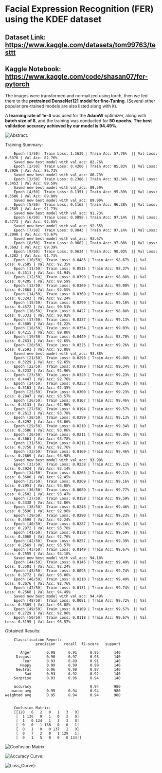 # Facial Expression Recognition (FER) using the KDEF dataset

## Dataset Link: https://www.kaggle.com/datasets/tom99763/testtt

## Kaggle Notebook: https://www.kaggle.com/code/shasan07/fer-pytorch

The images were transformed and normalized using torch, then we fed them to the **pretrained DenseNet121 model for fine-Tuning**. (Several other popular pre-trained models are also listed along with it).

A **learning rate of 1e-4** was used for the **AdamW** optimizer, along with **batch size of 8**, and the training was conducted for **50 epochs**.
**The best validation accuracy achieved by our model is 94.49%**.

![Abstract: ](Abstract.png)

Training Summary:

        Epoch [1/50]  Train Loss: 1.1639 | Train Acc: 57.76%  || Val Loss: 0.5370 | Val Acc: 82.76%
        Saved new best model with val_acc: 82.76%
        Epoch [2/50]  Train Loss: 0.4200 | Train Acc: 85.83%  || Val Loss: 0.3926 | Val Acc: 86.73%
        Saved new best model with val_acc: 86.73%
        Epoch [3/50]  Train Loss: 0.2386 | Train Acc: 92.34%  || Val Loss: 0.3453 | Val Acc: 89.59%
        Saved new best model with val_acc: 89.59%
        Epoch [4/50]  Train Loss: 0.1351 | Train Acc: 95.89%  || Val Loss: 0.3586 | Val Acc: 89.90%
        Saved new best model with val_acc: 89.90%
        Epoch [5/50]  Train Loss: 0.1163 | Train Acc: 96.38%  || Val Loss: 0.2585 | Val Acc: 91.73%
        Saved new best model with val_acc: 91.73%
        Epoch [6/50]  Train Loss: 0.0898 | Train Acc: 97.14%  || Val Loss: 0.4773 | Val Acc: 92.55%
        Saved new best model with val_acc: 92.55%
        Epoch [7/50]  Train Loss: 0.0843 | Train Acc: 97.14%  || Val Loss: 0.2090 | Val Acc: 93.67%
        Saved new best model with val_acc: 93.67%
        Epoch [8/50]  Train Loss: 0.0682 | Train Acc: 97.88%  || Val Loss: 0.3692 | Val Acc: 89.39%
        Epoch [9/50]  Train Loss: 0.0634 | Train Acc: 98.03%  || Val Loss: 0.3282 | Val Acc: 91.73%
        Epoch [10/50]  Train Loss: 0.0483 | Train Acc: 98.67%  || Val Loss: 0.2505 | Val Acc: 92.35%
        Epoch [11/50]  Train Loss: 0.0515 | Train Acc: 98.37%  || Val Loss: 0.3511 | Val Acc: 91.94%
        Epoch [12/50]  Train Loss: 0.0399 | Train Acc: 98.88%  || Val Loss: 0.4205 | Val Acc: 89.59%
        Epoch [13/50]  Train Loss: 0.0360 | Train Acc: 99.00%  || Val Loss: 0.2864 | Val Acc: 92.55%
        Epoch [14/50]  Train Loss: 0.0369 | Train Acc: 98.88%  || Val Loss: 0.3243 | Val Acc: 92.24%
        Epoch [15/50]  Train Loss: 0.0299 | Train Acc: 99.16%  || Val Loss: 0.4572 | Val Acc: 90.51%
        Epoch [16/50]  Train Loss: 0.0427 | Train Acc: 98.88%  || Val Loss: 0.3331 | Val Acc: 90.92%
        Epoch [17/50]  Train Loss: 0.0337 | Train Acc: 99.13%  || Val Loss: 0.3805 | Val Acc: 91.22%
        Epoch [18/50]  Train Loss: 0.0354 | Train Acc: 99.03%  || Val Loss: 0.4215 | Val Acc: 89.80%
        Epoch [19/50]  Train Loss: 0.0449 | Train Acc: 98.70%  || Val Loss: 0.2631 | Val Acc: 92.65%
        Epoch [20/50]  Train Loss: 0.0225 | Train Acc: 99.26%  || Val Loss: 0.2593 | Val Acc: 93.88%
        Saved new best model with val_acc: 93.88%
        Epoch [21/50]  Train Loss: 0.0298 | Train Acc: 99.08%  || Val Loss: 0.3229 | Val Acc: 92.65%
        Epoch [22/50]  Train Loss: 0.0189 | Train Acc: 99.34%  || Val Loss: 0.3232 | Val Acc: 92.96%
        Epoch [23/50]  Train Loss: 0.0320 | Train Acc: 99.23%  || Val Loss: 0.4447 | Val Acc: 92.76%
        Epoch [24/50]  Train Loss: 0.0253 | Train Acc: 99.26%  || Val Loss: 0.3163 | Val Acc: 92.35%
        Epoch [25/50]  Train Loss: 0.0300 | Train Acc: 99.23%  || Val Loss: 0.2847 | Val Acc: 93.57%
        Epoch [26/50]  Train Loss: 0.0167 | Train Acc: 99.46%  || Val Loss: 0.3133 | Val Acc: 92.96%
        Epoch [27/50]  Train Loss: 0.0194 | Train Acc: 99.57%  || Val Loss: 0.2613 | Val Acc: 93.78%
        Epoch [28/50]  Train Loss: 0.0299 | Train Acc: 99.13%  || Val Loss: 0.3292 | Val Acc: 93.06%
        Epoch [29/50]  Train Loss: 0.0210 | Train Acc: 99.34%  || Val Loss: 0.3586 | Val Acc: 93.06%
        Epoch [30/50]  Train Loss: 0.0211 | Train Acc: 99.36%  || Val Loss: 0.3061 | Val Acc: 93.78%
        Epoch [31/50]  Train Loss: 0.0211 | Train Acc: 99.41%  || Val Loss: 0.3750 | Val Acc: 92.76%
        Epoch [32/50]  Train Loss: 0.0169 | Train Acc: 99.46%  || Val Loss: 0.2669 | Val Acc: 93.98%
        Saved new best model with val_acc: 93.98%
        Epoch [33/50]  Train Loss: 0.0238 | Train Acc: 99.11%  || Val Loss: 0.3924 | Val Acc: 92.14%
        Epoch [34/50]  Train Loss: 0.0265 | Train Acc: 99.11%  || Val Loss: 0.3600 | Val Acc: 92.45%
        Epoch [35/50]  Train Loss: 0.0269 | Train Acc: 99.16%  || Val Loss: 0.2951 | Val Acc: 93.88%
        Epoch [36/50]  Train Loss: 0.0089 | Train Acc: 99.77%  || Val Loss: 0.2502 | Val Acc: 93.47%
        Epoch [37/50]  Train Loss: 0.0158 | Train Acc: 99.59%  || Val Loss: 0.3338 | Val Acc: 92.86%
        Epoch [38/50]  Train Loss: 0.0248 | Train Acc: 99.46%  || Val Loss: 0.3596 | Val Acc: 92.96%
        Epoch [39/50]  Train Loss: 0.0290 | Train Acc: 99.23%  || Val Loss: 0.3590 | Val Acc: 92.24%
        Epoch [40/50]  Train Loss: 0.0287 | Train Acc: 99.16%  || Val Loss: 0.2972 | Val Acc: 93.78%
        Epoch [41/50]  Train Loss: 0.0138 | Train Acc: 99.59%  || Val Loss: 0.3068 | Val Acc: 92.76%
        Epoch [42/50]  Train Loss: 0.0257 | Train Acc: 99.39%  || Val Loss: 0.2569 | Val Acc: 93.57%
        Epoch [43/50]  Train Loss: 0.0149 | Train Acc: 99.67%  || Val Loss: 0.2555 | Val Acc: 94.18%
        Saved new best model with val_acc: 94.18%
        Epoch [44/50]  Train Loss: 0.0145 | Train Acc: 99.49%  || Val Loss: 0.3501 | Val Acc: 92.24%
        Epoch [45/50]  Train Loss: 0.0093 | Train Acc: 99.74%  || Val Loss: 0.3772 | Val Acc: 93.06%
        Epoch [46/50]  Train Loss: 0.0210 | Train Acc: 99.49%  || Val Loss: 0.3676 | Val Acc: 92.76%
        Epoch [47/50]  Train Loss: 0.0131 | Train Acc: 99.74%  || Val Loss: 0.2568 | Val Acc: 94.49%
        Saved new best model with val_acc: 94.49%
        Epoch [48/50]  Train Loss: 0.0081 | Train Acc: 99.72%  || Val Loss: 0.3309 | Val Acc: 93.88%
        Epoch [49/50]  Train Loss: 0.0169 | Train Acc: 99.57%  || Val Loss: 0.2729 | Val Acc: 92.96%
        Epoch [50/50]  Train Loss: 0.0118 | Train Acc: 99.67%  || Val Loss: 0.3195 | Val Acc: 93.57%


Obtained Results:

        Classification Report:
                  precision    recall  f1-score   support
    
           Anger       0.98      0.91      0.95       140
         Disgust       0.90      0.97      0.93       140
            Fear       0.93      0.89      0.91       140
           Happy       0.99      0.99      0.99       140
         Neutral       0.96      0.98      0.97       140
             Sad       0.93      0.92      0.92       140
        Surprise       0.93      0.96      0.94       140
    
        accuracy                           0.94       980
       macro avg       0.95      0.94      0.94       980
    weighted avg       0.95      0.94      0.94       980
    
    
        Confusion Matrix:
        [[128   6   2   0   1   3   0]
         [  1 136   0   1   0   2   0]
         [  1   0 124   1   3   3   8]
         [  0   0   1 138   0   0   1]
         [  0   1   0   0 137   2   0]
         [  0   7   2   0   1 129   1]
         [  0   1   5   0   0   0 134]]


![Confusion Matrix: ](Conf_Mat.png)

![Accuracy Curve: ](Acc.png)

![Loss_Curve): ](Loss.png)
